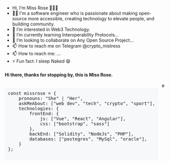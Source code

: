 -  Hi, I’m Miss Rose 👩🏾‍💻
- 👋🏾 I'm a software engineer who is passionate about making open-source more accessible, creating technology to elevate people, and building community.
- 👀 I’m interested in Web3 Technology.
- 🌱 I’m currently learning Interoperability Protocols...
- 💞️ I’m looking to collaborate on Any Open Source Project...
- 📫 How to reach me on Telegram @crypto_mistress
- 📫 How to reach me: ...
- ⚡ Fun fact: I sleep Naked 😄
#### Hi there, thanks for stopping by, this is Miss Rose.

<div style="display: flex; align-items: flex-start; flex-wrap: nowrap;">

  <div style="flex: 1; margin-right: 10px;">
    <pre style="background-color: #f6f8fa; padding: 10px; border-radius: 5px;">
const missrose = {
    pronouns: "She" | "Her",
    askMeAbout: ["web dev", "tech", "crypto", "sport"],
    technologies: {
        frontEnd: {
            js: ["Vue", "React", "Angular"],
            css: ["bootstrap", "sass"]
        },
        backEnd: ["Solidity", "NodeJs", "PHP"],
        databases: ["postegres", "MySql", "oracle"],
    }
};
    </pre>
  </div>

  <div>
    <img src="https://raw.githubusercontent.com/iCharlesZ/FigureBed/master/img/octocat.gif" alt="Image Description" width="200">
  </div>

</div>
